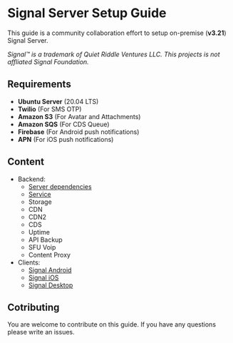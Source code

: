 # Signal Server Setup Guide

This guide is a community collaboration effort to setup on-premise (**v3.21**) Signal Server.

*Signal™ is a trademark of Quiet Riddle Ventures LLC. This projects is not affliated Signal Foundation.*

## Requirements
* **Ubuntu Server** (20.04 LTS)
* **Twilio** (For SMS OTP)
* **Amazon S3** (For Avatar and Attachments)
* **Amazon SQS** (For CDS Queue)
* **Firebase** (For Android push notifications)
* **APN** (For iOS push notifications)

## Content
* Backend:
    * [Server dependencies](https://github.com/aqnouch/signal-docker-dependencies)
    * [Service](../master/signal-server)
    * Storage
    * CDN
    * CDN2
    * CDS
    * Uptime
    * API Backup
    * SFU Voip
    * Content Proxy
* Clients:
    * [Signal Android](../master/signal-android)
    * [Signal iOS](../master/signal-ios)
    * [Signal Desktop](../master/signal-desktop)

## Cotributing
You are welcome to contribute on this guide. If you have any questions please write an issues.
